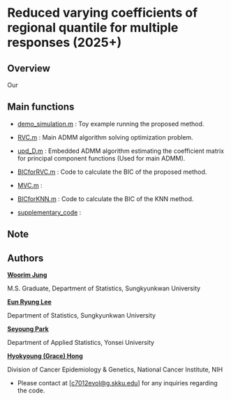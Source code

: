 # Reduced varying coefficients of regional quantile for multiple responses (2025+)

## Overview
Our 

## Main functions
- [demo_simulation.m](https://github.com/woorimjung/rvcrq/edit/main/demo_simulation.m)
 : Toy example running the proposed method.

- [RVC.m](https://github.com/woorimjung/rvcrq/edit/main/RVC.m)
 : Main ADMM algorithm solving optimization problem.

- [upd_D.m](https://github.com/woorimjung/rvcrq/edit/main/upd_D.m)
 : Embedded ADMM algorithm estimating the coefficient matrix for principal component functions (Used for main ADMM).

- [BICforRVC.m](https://github.com/woorimjung/rvcrq/edit/main/BICforRVC.m)
 : Code to calculate the BIC of the proposed method.

- [MVC.m](https://github.com/woorimjung/rvcrq/edit/main/MVC.m)
 : 

- [BICforKNN.m](https://github.com/woorimjung/rvcrq/edit/main/BICforKNN.m)
 : Code to calculate the BIC of the KNN method.

- [supplementary_code](https://github.com/woorimjung/rvcrq/edit/main/supplementary_code)
 :

## Note

## Authors
[**Woorim Jung**](https://www.linkedin.com/in/우림-정-202875330)

M.S. Graduate, Department of Statistics, Sungkyunkwan University 
  
[**Eun Ryung Lee**](https://sites.google.com/view/eunryunglee/home)

Department of Statistics, Sungkyunkwan University 

[**Seyoung Park**](https://sites.google.com/view/seyoungpark/home)

Department of Applied Statistics, Yonsei University

[**Hyokyoung (Grace) Hong**](https://dceg.cancer.gov/about/staff-directory/hong-grace)
 
 Division of Cancer Epidemiology & Genetics, National Cancer Institute, NIH


* Please contact at [c7012evol@g.skku.edu] for any inquiries regarding the code.

